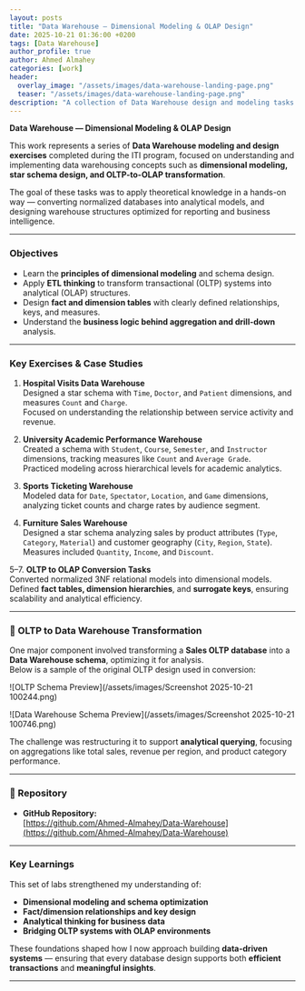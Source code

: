 ```yaml
---
layout: posts
title: "Data Warehouse — Dimensional Modeling & OLAP Design"
date: 2025-10-21 01:36:00 +0200
tags: [Data Warehouse]
author_profile: true
author: Ahmed Almahey
categories: [work]
header:
  overlay_image: "/assets/images/data-warehouse-landing-page.png"
  teaser: "/assets/images/data-warehouse-landing-page.png"
description: "A collection of Data Warehouse design and modeling tasks completed during the ITI course, covering star schema design, dimensional modeling, and OLTP-to-OLAP transformation."
---
```


**Data Warehouse — Dimensional Modeling & OLAP Design**

This work represents a series of **Data Warehouse modeling and design exercises** completed during the ITI program, focused on understanding and implementing data warehousing concepts such as **dimensional modeling, star schema design, and OLTP-to-OLAP transformation**.

The goal of these tasks was to apply theoretical knowledge in a hands-on way — converting normalized databases into analytical models, and designing warehouse structures optimized for reporting and business intelligence.

---

###  Objectives
- Learn the **principles of dimensional modeling** and schema design.
- Apply **ETL thinking** to transform transactional (OLTP) systems into analytical (OLAP) structures.
- Design **fact and dimension tables** with clearly defined relationships, keys, and measures.
- Understand the **business logic behind aggregation and drill-down** analysis.

---

###  Key Exercises & Case Studies

1. **Hospital Visits Data Warehouse**  
   Designed a star schema with `Time`, `Doctor`, and `Patient` dimensions, and measures `Count` and `Charge`.  
   Focused on understanding the relationship between service activity and revenue.

2. **University Academic Performance Warehouse**  
   Created a schema with `Student`, `Course`, `Semester`, and `Instructor` dimensions, tracking measures like `Count` and `Average Grade`.  
   Practiced modeling across hierarchical levels for academic analytics.

3. **Sports Ticketing Warehouse**  
   Modeled data for `Date`, `Spectator`, `Location`, and `Game` dimensions, analyzing ticket counts and charge rates by audience segment.

4. **Furniture Sales Warehouse**  
   Designed a star schema analyzing sales by product attributes (`Type`, `Category`, `Material`) and customer geography (`City`, `Region`, `State`).  
   Measures included `Quantity`, `Income`, and `Discount`.

5–7. **OLTP to OLAP Conversion Tasks**  
   Converted normalized 3NF relational models into dimensional models.  
   Defined **fact tables, dimension hierarchies**, and **surrogate keys**, ensuring scalability and analytical efficiency.

---

### 🧱 OLTP to Data Warehouse Transformation

One major component involved transforming a **Sales OLTP database** into a **Data Warehouse schema**, optimizing it for analysis.  
Below is a sample of the original OLTP design used in conversion:

![OLTP Schema Preview](/assets/images/Screenshot 2025-10-21 100244.png)



![Data Warehouse Schema Preview](/assets/images/Screenshot 2025-10-21 100746.png)

The challenge was restructuring it to support **analytical querying**, focusing on aggregations like total sales, revenue per region, and product category performance.

---

### 🔗 Repository
- **GitHub Repository:**  
  [https://github.com/Ahmed-Almahey/Data-Warehouse](https://github.com/Ahmed-Almahey/Data-Warehouse)

---

###  Key Learnings
This set of labs strengthened my understanding of:
- **Dimensional modeling and schema optimization**
- **Fact/dimension relationships and key design**
- **Analytical thinking for business data**
- **Bridging OLTP systems with OLAP environments**

These foundations shaped how I now approach building **data-driven systems** — ensuring that every database design supports both **efficient transactions** and **meaningful insights**.

---
